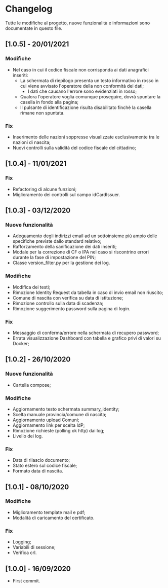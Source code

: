 # Changelog
Tutte le modifiche al progetto, nuove funzionalità e informazioni sono documentate in questo file.

## [1.0.5] - 20/01/2021

### Modifiche

- Nel caso in cui il codice fiscale non corrisponda ai dati anagrafici inseriti:
	- La schermata di riepilogo presenta un testo informativo in rosso in cui viene avvisato l'operatore della non conformità dei dati;
		- I dati che causano l'errore sono evidenziati in rosso;
	- Qualora l'operatore voglia comunque proseguire, dovrà spuntare la casella in fondo alla pagina;
	- Il pulsante di identificazione risulta disabilitato finchè la casella rimane non spuntata.

### Fix

- Inserimento delle nazioni soppresse visualizzate esclusivamente tra le nazioni di nascita;
- Nuovi controlli sulla validità del codice fiscale del cittadino;


## [1.0.4] - 11/01/2021

### Fix

- Refactoring di alcune funzioni;
- Miglioramento dei controlli sul campo idCardIssuer.

## [1.0.3] - 03/12/2020

### Nuove funzionalità

- Adeguamento degli indirizzi email ad un sottoinsieme più ampio delle specifiche previste dallo standard relativo;
- Rafforzamento della sanificazione dei dati inseriti;
- Modale per la correzione di CF o IPA nel caso si riscontrino errori durante la fase di impostazione del PIN;
- Classe version_filter.py per la gestione dei log.

### Modifiche

- Modifica dei testi;
- Rimozione Identity Request da tabella in caso di invio email non riuscito;
- Comune di nascita con verifica su data di istituzione;
- Rimozione controllo sulla data  di scadenza;
- Rimozione suggerimento password sulla pagina di login.

### Fix

- Messaggio di conferma/errore nella schermata di recupero password;
- Errata visualizzazione Dashboard con tabella e grafico privi di valori su Docker;

## [1.0.2] - 26/10/2020

### Nuove funzionalità

- Cartella compose;

### Modifiche

- Aggiornamento testo schermata summary_identity;
- Scelta manuale provincia/comune di nascita;
- Aggiornamento upload Comuni;
- Aggiornamento link per scelta IdP;
- Rimozione richieste (polling ok http) dai log; 
- Livello dei log.

### Fix

- Data di rilascio documento;
- Stato estero sul codice fiscale;
- Formato data di nascita.

 
## [1.0.1] - 08/10/2020


### Modifiche

- Miglioramento template mail e pdf;
- Modalità di caricamento del certificato.
 

### Fix

- Logging;
- Variabili di sessione;
- Verifica crl.

## [1.0.0] - 16/09/2020

- First commit.
 
